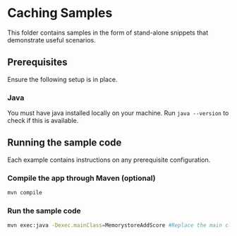 # Caching Samples

This folder contains samples in the form of stand-alone snippets that demonstrate useful scenarios.

## Prerequisites

Ensure the following setup is in place.

### Java

You must have java installed locally on your machine. Run `java --version` to check if this is available.

## Running the sample code

Each example contains instructions on any prerequisite configuration.

### Compile the app through Maven (optional)

```bash
mvn compile
```

### Run the sample code

```bash
mvn exec:java -Dexec.mainClass=MemorystoreAddScore #Replace the main class as needed
```
